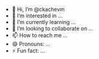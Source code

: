 - 👋 Hi, I’m @ckachevm
- 👀 I’m interested in ...
- 🌱 I’m currently learning ...
- 💞️ I’m looking to collaborate on ...
- 📫 How to reach me ...
- 😄 Pronouns: ...
- ⚡ Fun fact: ...

<!---
ckachevm/ckachevm is a ✨ special ✨ repository because its `README.md` (this file) appears on your GitHub profile.
You can click the Preview link to take a look at your changes.
--->
